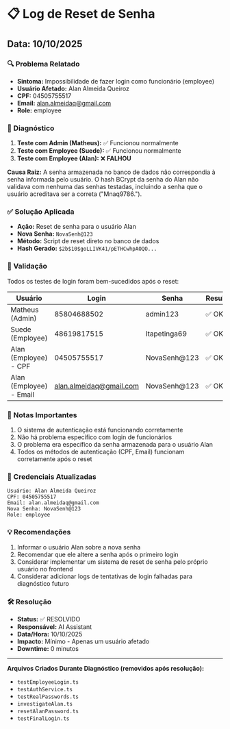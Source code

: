 # 📋 Log de Reset de Senha

## Data: 10/10/2025

### 🔍 Problema Relatado
- **Sintoma:** Impossibilidade de fazer login como funcionário (employee)
- **Usuário Afetado:** Alan Almeida Queiroz
- **CPF:** 04505755517
- **Email:** alan.almeidaq@gmail.com
- **Role:** employee

### 🔎 Diagnóstico
1. **Teste com Admin (Matheus):** ✅ Funcionou normalmente
2. **Teste com Employee (Suede):** ✅ Funcionou normalmente
3. **Teste com Employee (Alan):** ❌ **FALHOU**

**Causa Raiz:** A senha armazenada no banco de dados não correspondia à senha informada pelo usuário. O hash BCrypt da senha do Alan não validava com nenhuma das senhas testadas, incluindo a senha que o usuário acreditava ser a correta ("Mnaq9786.").

### ✅ Solução Aplicada
- **Ação:** Reset de senha para o usuário Alan
- **Nova Senha:** `NovaSenh@123`
- **Método:** Script de reset direto no banco de dados
- **Hash Gerado:** `$2b$10$goLLIVK41/pETHCwhpAOQO...`

### 🧪 Validação
Todos os testes de login foram bem-sucedidos após o reset:

| Usuário | Login | Senha | Resultado |
|---------|-------|-------|-----------|
| Matheus (Admin) | 85804688502 | admin123 | ✅ OK |
| Suede (Employee) | 48619817515 | Itapetinga69 | ✅ OK |
| Alan (Employee) - CPF | 04505755517 | NovaSenh@123 | ✅ OK |
| Alan (Employee) - Email | alan.almeidaq@gmail.com | NovaSenh@123 | ✅ OK |

### 📝 Notas Importantes
1. O sistema de autenticação está funcionando corretamente
2. Não há problema específico com login de funcionários
3. O problema era específico da senha armazenada para o usuário Alan
4. Todos os métodos de autenticação (CPF, Email) funcionam corretamente após o reset

### 🔐 Credenciais Atualizadas
```
Usuário: Alan Almeida Queiroz
CPF: 04505755517
Email: alan.almeidaq@gmail.com
Nova Senha: NovaSenh@123
Role: employee
```

### 💡 Recomendações
1. Informar o usuário Alan sobre a nova senha
2. Recomendar que ele altere a senha após o primeiro login
3. Considerar implementar um sistema de reset de senha pelo próprio usuário no frontend
4. Considerar adicionar logs de tentativas de login falhadas para diagnóstico futuro

### 🛠️ Resolução
- **Status:** ✅ RESOLVIDO
- **Responsável:** AI Assistant
- **Data/Hora:** 10/10/2025
- **Impacto:** Mínimo - Apenas um usuário afetado
- **Downtime:** 0 minutos

---

**Arquivos Criados Durante Diagnóstico (removidos após resolução):**
- `testEmployeeLogin.ts`
- `testAuthService.ts`
- `testRealPasswords.ts`
- `investigateAlan.ts`
- `resetAlanPassword.ts`
- `testFinalLogin.ts`

